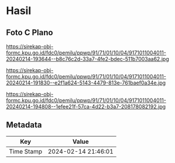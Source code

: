 # Hasil

## Foto C Plano

https://sirekap-obj-formc.kpu.go.id/fdc0/pemilu/ppwp/91/71/01/10/04/9171011004011-20240214-193644--b8c76c2d-33a7-4fe2-bdec-511b7003aa62.jpg

https://sirekap-obj-formc.kpu.go.id/fdc0/pemilu/ppwp/91/71/01/10/04/9171011004011-20240214-191830--e2f1a624-5143-4479-813e-761baef0a34e.jpg

https://sirekap-obj-formc.kpu.go.id/fdc0/pemilu/ppwp/91/71/01/10/04/9171011004011-20240214-194808--1efee21f-57ca-4d22-b3a7-208178082192.jpg


## Metadata

| Key        | Value               |
| ---------- | ------------------- |
| Time Stamp | 2024-02-14 21:46:01 |



